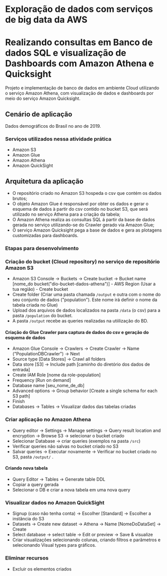 # Exploração de dados com serviços de big data da AWS





# Realizando consultas em Banco de dados SQL e visualização de Dashboards com Amazon Athena e Quicksight

Projeto e implementação de banco de dados em ambiente Cloud utilizando o serviço Amazon Athena, com visualização de dados e dashboards por meio do serviço Amazon Quicksight.



## Cenário de aplicação

Dados demográficos do Brasil no ano de 2019.



### Serviços utilizados nessa atividade prática
 - Amazon S3
 - Amazon Glue
 - Amazon Athena
 - Amazon QuickSight



## Arquitetura da aplicação

* O repositório criado no Amazon S3 hospeda o csv que contém os dados brutos;
* O objeto Amazon Glue é responsável por obter os dados e gerar o esquema de dados à partir do csv contido no bucket S3, que será utilizado no serviço Athena para a criação da tabela;
* O Amazon Athena realiza as consultas SQL á partir da base de dados gerada no serviço utilizando-se do Crawler gerado via Amazon Glue;
* O serviço Amazon Quicksight pega a base de dados e gera as plotagens customizadas para dashboards.

### Etapas para desenvolvimento

### Criação do bucket (Cloud repository) no serviço de repositório Amazon S3

- Amazon S3 Console -> Buckets -> Create bucket -> Bucket name [nome_do bucket("dio-bucket-dados-athena")] - AWS Region (Usar a tua região) - Create bucket
- Create folder (Criar uma pasta chamada ```/output``` e outra com o nome do seu conjunto de dados ("population"). Este nome irá definir o nome da tabela criada no Glue)
- Upload dos arquivos de dados localizados na pasta ```/data``` (o csv) para a pasta ``/population``  do bucket.
- A pasta ``/output`` recebe as queries realizadas na utiilização do BD.

#### Criação do Glue Crawler para captura de dados do csv e geração do esquema de dados

- Amazon Glue Console -> Crawlers -> Create Crawler -> Name ("PopulationDBCrawler") -> Next
- Source type [Data Stores] -> Crawl all folders
- Data store [S3] -> Include path [caminho do diretório dos dados de entrada]
- Create IAM Role [nome da role-population]
- Frequency [Run on demand]
- Database name [seu_nome_de_db]
- Advanced options -> Group behavior [Create a single schema for each S3 path]
- Finish
- Databases -> Tables -> Visualizar dados das tabelas criadas

### Criar aplicação no Amazon Athena

- Query editor -> Settings -> Manage settings -> Query result location and encryption -> Browse S3 -> selecionar o bucket criado
- Selecionar Database -> criar queries (exemplos na pasta ```/src```)
- Verificar queries não salvas no bucket criado no S3
- Salvar queries -> Executar novamente -> Verificar no bucket criado no S3, pasta ``/output/`` .

#### Criando nova tabela

- Query Editor -> Tables -> Generate table DDL
- Copiar a query gerada
- Selecionar o DB e criar a nova tabela em uma nova query

### Visualizar dados no Amazon QuickSight

- Signup (caso não tenha conta) -> Escolher [Standard] -> Escolher a instância do S3
- Datasets -> Create new dataset -> Athena -> Name [NomeDoDataSet] -> Create
- Select database -> select table -> Edit or preview -> Save & visualize
- Criar visualizações selecionando colunas, criando filtros e parâmetros e selecionando Visual types para gráficos.

### Eliminar recursos
 - Excluir os elementos criados

